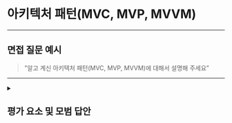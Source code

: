 # 아키텍처 패턴(MVC, MVP, MVVM)

---

## 면접 질문 예시

> "알고 계신 아키텍처 패턴(MVC, MVP, MVVM)에 대해서 설명해 주세요”

---

<details>
  <summary><h2> 평가 요소 및 모범 답안</h2></summary>

  ### 1. MVC 정의 및 장단점 이해
  - 포함내용
    * 정의 : 애플리케이션을 Model, View, Controller 세 가지 역할로 분리한 아키텍처 패턴
    * 역할
      - Model : 데이터 및 비즈니스 로직 담당
      - View : 사용자에게 보여지는 부분 담당(UI)
      - Controller : 사용자의 요청을 받아 Model의 적절한 함수를 호출
    * 동작 과정
      1) 사용자의 요청이 Controller에 전달
      2) Controller는 요청에 알맞는 Model의 함수 호출
      3) Model에서 데이터 및 비즈니스 로직을 통해 요청 처리
      4) Model에서 처리한 결과를 View에 전달
      6) View는 전달받은 결과를 화면에 표시
    * 장점 : 역할 분리로 인한 유지보수 용이, 단순한 구조로 관리 용이
    * 단점 : Model과 View의 직접적인 의존관계, Controller의 규모가 거대해짐
    * Controller와 View는 1 : N 관계
   
  ### 2. MVP 정의 및 장단점 이해
  - 포함내용
    * 정의 : 애플리케이션을 Model, View, Presenter 세 가지 역할로 분리한 아키텍처 패턴
    * 역할
      - Model : 데이터 및 비즈니스 로직 담당
      - View : 사용자에게 보여지는 부분 담당(UI), 사용자의 요청을 받음
      - Presenter : View와 Model의 중간다리 역할
    * 동작 과정
      1) 사용자의 요청이 View 전달
      2) View는 요청을 Presenter에 전달
      3) Presenter는 요청에 알맞는 Model의 함수 호출
      4) Model에서 데이터 및 비즈니스 로직을 통해 요청 처리
      5) Model에서 처리한 결과를 Presenter에 전달
      6) Presenter는 결과를 View에 전달
      7) View는 전달받은 결과를 화면에 표시
    * 장점 : View와 Model의 의존성이 낮아짐, View 추상화 사용 -> 테스트와 유지보수에 용이
    * 단점 : View 인터페이스 관리가 어려움, Presenter 규모가 거대해짐
    * Presenter와 View는 1 : 1 관계
   
  ### 3. MVVM 정의 및 장단점 이해
  - 포함내용
    * 정의 : 애플리케이션을 Model, View, ViewModel 세 가지 역할로 분리한 아키텍처 패턴
    * 역할
      - Model : 데이터 및 비즈니스 로직 담당
      - View : 사용자에게 보여지는 부분 정의(UI), 데이터 바인딩을 통한 화면 업데이트, 사용자의 요청을 받음
      - ViewModel : View와 Model의 중간다리 역할, View가 필요로 하는 데이터를 가공하거나 준비하여 노출(바인딩)하는 로직 담당
    * 동작 과정
      1) 사용자의 요청이 View 전달
      2) View는 요청을 ViewModel에 전달
      3) ViewModel 요청에 알맞는 Model의 함수 호출
      4) Model에서 데이터 및 비즈니스 로직을 통해 요청 처리
      5) Model에서 처리한 결과를 ViewModel에 전달
      6) ViewModel은 결과를 저장
      7) View는 ViewModel과의 데이터 바인딩을 통해 결과를 화면에 표시
    * 장점 : 데이터 바인딩을 통한 UI 갱신 로직 단순화, View와 Model의 의존성 감소
    * 단점 : 데이터 바인딩 초기 설정 어려움, ViewModel 규모가 거대해짐
    * ViewModel과 View는 1 : N 관계
  
  ### 2.모범 답안 예시
    
      "MVC 패턴은 Model, View, Controller 세 가지 역할로 분리한 아키텍처 패턴으로 Model은 데이터 및 비즈니스 로직을 담당하고, View는 사용자에게 보여지는 부분을 담당하고, Controller는 사용자의 요청을 받아 Model에 전달하는 역할을 담당합니다  
      이 패턴은 Model과 View에 의존성이 높다는 단점이 있는데, 이를 극복하기 위한 패턴으로 MVP와 MVVM 패턴이 있습니다  
      MVP 패턴은 Controller 대신에 Presenter를 사용하고 데이터의 요청은 View가 받고 Presenter는 View와 Model의 중간다리 역할을 합니다  
      MVVM 패턴은 Controller 대신에 ViewModel을 사용해서 데이터의 요청은 View가 받고 ViewModel과의 데이터 바인딩을 통해 UI를 갱신하는 방식을 사용합니다"
  
    
